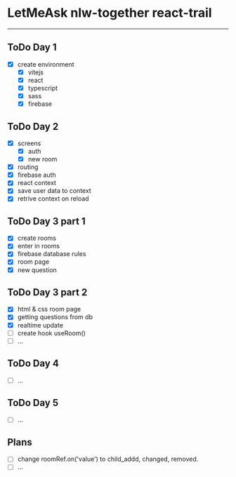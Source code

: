 # LetMeAsk nlw-together react-trail

***

## ToDo Day 1
- [x] create environment
  - [x] vitejs
  - [x] react
  - [x] typescript
  - [x] sass
  - [x] firebase

## ToDo Day 2
- [x] screens
  - [x] auth
  - [x] new room
- [x] routing
- [x] firebase auth
- [x] react context
- [x] save user data to context
- [x] retrive context on reload

## ToDo Day 3 part 1
- [x] create rooms
- [x] enter in rooms
- [x] firebase database rules
- [x] room page
- [x] new question

## ToDo Day 3 part 2
- [x] html & css room page
- [x] getting questions from db
- [x] realtime update
- [ ] create hook useRoom()
- [ ] ...

## ToDo Day 4
- [ ] ...

## ToDo Day 5
- [ ] ...

## Plans
- [ ] change roomRef.on('value') to child_addd, changed, removed.
- [ ] ...